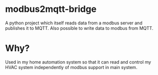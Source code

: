 # modbus2mqtt-bridge
A python project which itself reads data from a modbus server and publishes it to MQTT. Also possible to write data to modbus from MQTT.

# Why?

Used in my home automation system so that it can read and control my HVAC system independently of modbus support in main system. 
